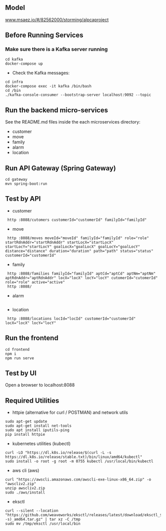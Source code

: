 # 

## Model
www.msaez.io/#/82562000/storming/alpcaproject

## Before Running Services
### Make sure there is a Kafka server running
```
cd kafka
docker-compose up
```
- Check the Kafka messages:
```
cd infra
docker-compose exec -it kafka /bin/bash
cd /bin
./kafka-console-consumer --bootstrap-server localhost:9092 --topic
```

## Run the backend micro-services
See the README.md files inside the each microservices directory:

- customer
- move
- family
- alarm
- location


## Run API Gateway (Spring Gateway)
```
cd gateway
mvn spring-boot:run
```

## Test by API
- customer
```
 http :8088/cutomers customerId="customerId" familyId="familyId" 
```
- move
```
 http :8088/moves moveId="moveId" familyId="familyId" role="role" startRdnAddr="startRdnAddr" startLocX="startLocX" startLocY="startLocY" goalLocX="goalLocX" goalLocY="goalLocY" distance="distance" duration="duration" path="path" status="status" customerId="customerId" 
```
- family
```
 http :8088/families familyId="familyId" aptCd="aptCd" aptNm="aptNm" aptRdnAddr="aptRdnAddr" locX="locX" locY="locY" cutomerId="cutomerId" role="role" active="active" 
 http :8088/ 
```
- alarm
```
```
- location
```
 http :8088/locations locId="locId" customerId="customerId" locX="locX" locY="locY" 
```


## Run the frontend
```
cd frontend
npm i
npm run serve
```

## Test by UI
Open a browser to localhost:8088

## Required Utilities

- httpie (alternative for curl / POSTMAN) and network utils
```
sudo apt-get update
sudo apt-get install net-tools
sudo apt install iputils-ping
pip install httpie
```

- kubernetes utilities (kubectl)
```
curl -LO "https://dl.k8s.io/release/$(curl -L -s https://dl.k8s.io/release/stable.txt)/bin/linux/amd64/kubectl"
sudo install -o root -g root -m 0755 kubectl /usr/local/bin/kubectl
```

- aws cli (aws)
```
curl "https://awscli.amazonaws.com/awscli-exe-linux-x86_64.zip" -o "awscliv2.zip"
unzip awscliv2.zip
sudo ./aws/install
```

- eksctl 
```
curl --silent --location "https://github.com/weaveworks/eksctl/releases/latest/download/eksctl_$(uname -s)_amd64.tar.gz" | tar xz -C /tmp
sudo mv /tmp/eksctl /usr/local/bin
```

